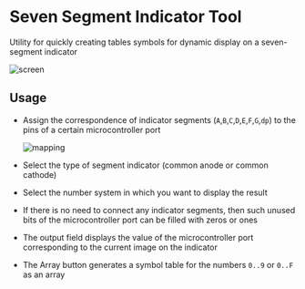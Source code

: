 # Seven Segment Indicator Tool

Utility for quickly creating tables symbols for dynamic display on a seven-segment indicator

![screen](https://github.com/user-attachments/assets/ecbcbe19-ccfe-4485-932b-a15204fc0033)

## Usage

* Assign the correspondence of indicator segments (`A`,`B`,`C`,`D`,`E`,`F`,`G`,`dp`) to the pins of a certain microcontroller port

  ![mapping](https://github.com/user-attachments/assets/728b5754-e0e2-4337-b5a5-60b6d9c417ac)

* Select the type of segment indicator (common anode or common cathode)

* Select the number system in which you want to display the result

* If there is no need to connect any indicator segments, then such unused bits of the microcontroller port can be filled with zeros or ones

* The output field displays the value of the microcontroller port corresponding to the current image on the indicator

* The Array button generates a symbol table for the numbers `0..9` or `0..F` as an array
